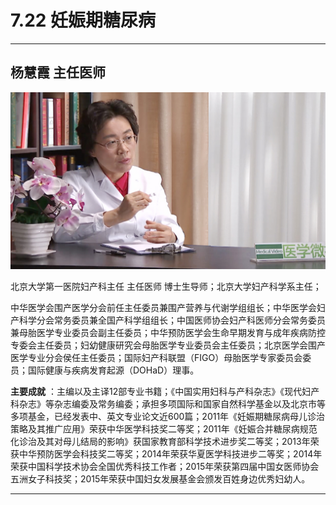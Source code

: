 # 7.22 妊娠期糖尿病

---

## 杨慧霞 主任医师

![1679474029449](image/c07_022/1679474029449.png)

北京大学第一医院妇产科主任 主任医师 博士生导师；北京大学妇产科学系主任；

中华医学会围产医学分会前任主任委员兼围产营养与代谢学组组长；中华医学会妇产科学分会常务委员兼全国产科学组组长；中国医师协会妇产科医师分会常务委员兼母胎医学专业委员会副主任委员；中华预防医学会生命早期发育与成年疾病防控专委会主任委员；妇幼健康研究会母胎医学专业委员会主任委员；北京医学会围产医学专业分会侯任主任委员；国际妇产科联盟（FIGO）母胎医学专家委员会委员；国际健康与疾病发育起源（DOHaD）理事。


**主要成就** ：主编以及主译12部专业书籍；《中国实用妇科与产科杂志》《现代妇产科杂志》等杂志编委及常务编委；承担多项国际和国家自然科学基金以及北京市等多项基金，已经发表中、英文专业论文近600篇；2011年《妊娠期糖尿病母儿诊治策略及其推广应用》荣获中华医学科技奖二等奖；2011年《妊娠合并糖尿病规范化诊治及其对母儿结局的影响》获国家教育部科学技术进步奖二等奖；2013年荣获中华预防医学会科技奖二等奖；2014年荣获华夏医学科技进步二等奖；2014年荣获中国科学技术协会全国优秀科技工作者；2015年荣获第四届中国女医师协会五洲女子科技奖；2015年荣获中国妇女发展基金会颁发百姓身边优秀妇幼人。

---
